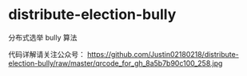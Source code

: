 # distribute-election-bully
分布式选举 bully 算法

代码详解请关注公众号：
https://github.com/Justin02180218/distribute-election-bully/raw/master/qrcode_for_gh_8a5b7b90c100_258.jpg
